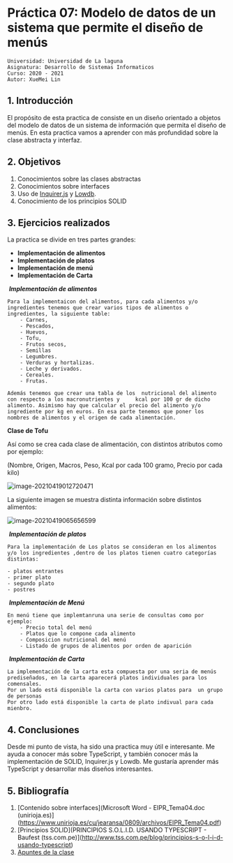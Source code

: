 # Práctica 07: Modelo de datos de un sistema que permite el diseño de menús

```
Universidad: Universidad de La laguna
Asignatura: Desarrollo de Sistemas Informaticos
Curso: 2020 - 2021
Autor: XueMei Lin
```

## 1. Introducción

El propósito de esta practica de consiste en un diseño orientado a objetos del modelo de datos de un sistema de información que permita el diseño de menús. En esta practica vamos a aprender con más profundidad sobre la clase abstracta y interfaz.

## 2. Objetivos

1. Conocimientos sobre las clases abstractas
2. Conocimientos sobre interfaces
3. Uso de [Inquirer.js](https://www.npmjs.com/package/inquirer) y [Lowdb](https://www.npmjs.com/package/lowdb). 
4. Conocimiento de  los principios SOLID

## 3. Ejercicios realizados

La practica se divide en tres partes grandes:

- **Implementación de alimentos**
- **Implementación de platos**
- **Implementación de menú**
- **Implementación de Carta**



​																				***Implementación de alimentos***

```
Para la implementaicon del alimentos, para cada alimentos y/o ingredientes tenemos que crear varios tipos de alimentos o ingredientes, la siguiente table:	
	- Carnes, 
    - Pescados, 
    - Huevos, 
    - Tofu, 
    - Frutos secos, 
    - Semillas
    - Legumbres.
    - Verduras y hortalizas.
    - Leche y derivados.
    - Cereales.
    - Frutas.
       	
Además tenemos que crear una tabla de los  nutricional del alimento con respecto a los macronutrientes y     kcal por 100 gr de dicho alimento. Asimismo hay que calcular el precio del alimento y/o ingrediente por kg en euros. En esa parte tenemos que poner los nombres de alimentos y el origen de cada alimentación.
```

**Clase de Tofu** 

Así como se crea cada clase de alimentación, con distintos atributos como por ejemplo:

(Nombre, Origen, Macros, Peso, Kcal por cada 100 gramo, Precio por cada kilo)

![image-20210419012720471](C:\Users\linyouzi\AppData\Roaming\Typora\typora-user-images\image-20210419012720471.png)

La siguiente imagen se muestra distinta información sobre distintos alimentos:

![image-20210419065656599](C:\Users\linyouzi\AppData\Roaming\Typora\typora-user-images\image-20210419065656599.png)





​																			***Implementación de platos***

````
Para la implementación de Los platos se consideran en los alimentos y/o los ingredientes ,dentro de los platos tienen cuatro categorías distintas:

- platos entrantes
- primer plato
- segundo plato
- postres
````



​																			***Implementación de Menú***

````
En menú tiene que implemtanruna una serie de consultas como por ejemplo:
	- Precio total del menú
	- Platos que lo compone cada alimento
	- Composicion nutricional del menú
	- Listado de grupos de alimentos por orden de aparición
````



​																			***Implementación de Carta***

````
La implementación de la carta esta compuesta por una seria de menús prediseñados, en la carta aparecerá platos individuales para los comensales.
Por un lado está disponible la carta con varios platos para  un grupo de personas
Por otro lado está disponible la carta de plato indivual para cada mienbro.
````



## 4. Conclusiones

Desde mi punto de vista, ha sido una practica muy útil e interesante. Me ayuda a conocer más sobre TypeScript, y también conocer más la implementación de SOLID, Inquirer.js y Lowdb. Me gustaría aprender más TypeScript y desarrollar más diseños interesantes. 

## 5. Bibliografía

1. [Contenido sobre interfaces](Microsoft Word - EIPR_Tema04.doc (unirioja.es)](https://www.unirioja.es/cu/jearansa/0809/archivos/EIPR_Tema04.pdf)
2. [Principios SOLID](PRINCIPIOS S.O.L.I.D. USANDO TYPESCRIPT - Baufest (tss.com.pe)](http://www.tss.com.pe/blog/principios-s-o-l-i-d-usando-typescript)
3. [Apuntes de la clase](https://ull-esit-inf-dsi-2021.github.io/typescript-theory/typescript-solid.html)
